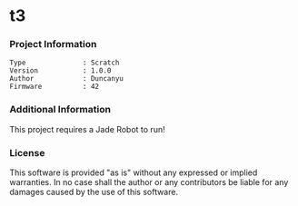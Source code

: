 t3
================



### Project Information
```
Type              : Scratch
Version           : 1.0.0
Author            : Duncanyu
Firmware          : 42
```

### Additional Information
This project requires a Jade Robot to run!

### License
This software is provided "as is" without any expressed or implied warranties.  In no case shall the author or any contributors be liable for any damages caused by the use of this software.

